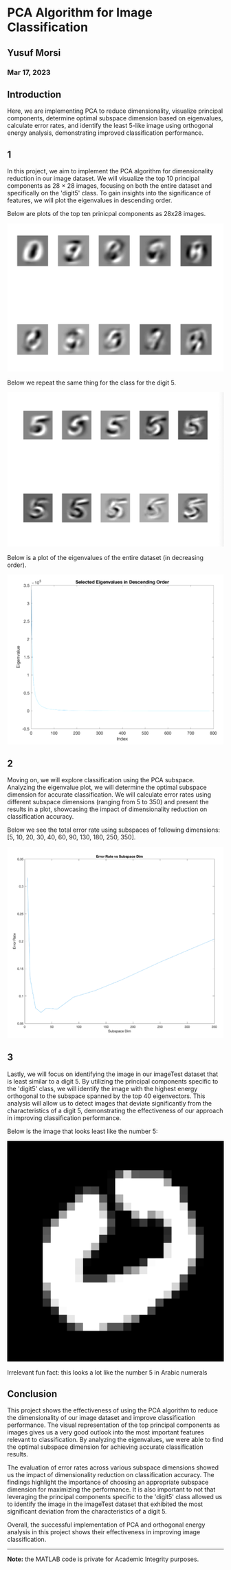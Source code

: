 # PCA Algorithm for Image Classification

## Yusuf Morsi
### Mar 17, 2023

## Introduction

Here, we are implementing PCA to reduce dimensionality, visualize principal components, determine optimal subspace dimension based on eigenvalues, calculate error rates, and identify the least 5-like image using orthogonal energy analysis, demonstrating improved classification performance.

## 1
In this project, we aim to implement the PCA algorithm for dimensionality reduction in our image dataset. We will visualize the top 10 principal components as 28 × 28 images, focusing on both the entire dataset and specifically on the 'digit5' class. To gain insights into the significance of features, we will plot the eigenvalues in descending order.

Below are plots of the top ten prinicpal components as 28x28 images.

![PCs](images/p11.png)

Below we repeat the same thing for the class for the digit 5. 

![PCs](images/p12.png)

Below is a plot of the eigenvalues of the entire dataset (in decreasing order).

![Eigenvalues](images/p13.png)

## 2

Moving on, we will explore classification using the PCA subspace. Analyzing the eigenvalue plot, we will determine the optimal subspace dimension for accurate classification. We will calculate error rates using different subspace dimensions (ranging from 5 to 350) and present the results in a plot, showcasing the impact of dimensionality reduction on classification accuracy. 

Below we see the total error rate using subspaces of following dimensions: [5, 10, 20, 30, 40, 60, 90, 130, 180, 250, 350].

![Error Rates](images/p2.png)

## 3

Lastly, we will focus on identifying the image in our imageTest dataset that is least similar to a digit 5. By utilizing the principal components specific to the 'digit5' class, we will identify the image with the highest energy orthogonal to the subspace spanned by the top 40 eigenvectors. This analysis will allow us to detect images that deviate significantly from the characteristics of a digit 5, demonstrating the effectiveness of our approach in improving classification performance.

Below is the image that looks least like the number 5:

![Image](images/p3.png)

<span> Irrelevant fun fact: this looks a lot like the number 5 in Arabic numerals </span>

## Conclusion

This project shows the effectiveness of using the PCA algorithm to reduce the dimensionality of our image dataset and improve classification performance. The visual representation of the top principal components as images gives us a very good outlook into the most important features relevant to classification. By analyzing the eigenvalues, we were able to find the optimal subspace dimension for achieving accurate classification results.

The evaluation of error rates across various subspace dimensions showed us the impact of dimensionality reduction on classification accuracy. The findings highlight the importance of choosing an appropriate subspace dimension for maximizing the performance. It is also important to not that leveraging the principal components specific to the 'digit5' class allowed us to identify the image in the imageTest dataset that exhibited the most significant deviation from the characteristics of a digit 5.

Overall, the successful implementation of PCA and orthogonal energy analysis in this project shows their effectiveness in improving image classification.

<hr>

**Note:** the MATLAB code is private for Academic Integrity purposes.

